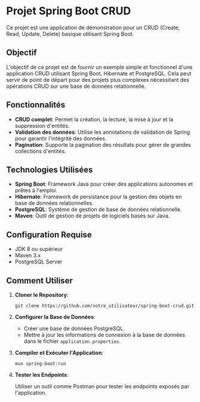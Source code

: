 # Projet Spring Boot CRUD

Ce projet est une application de démonstration pour un CRUD (Create, Read, Update, Delete) basique utilisant Spring Boot.

## Objectif

L'objectif de ce projet est de fournir un exemple simple et fonctionnel d'une application CRUD utilisant Spring Boot, Hibernate et PostgreSQL. Cela peut servir de point de départ pour des projets plus complexes nécessitant des opérations CRUD sur une base de données relationnelle.

## Fonctionnalités

- **CRUD complet**: Permet la création, la lecture, la mise à jour et la suppression d'entités.
- **Validation des données**: Utilise les annotations de validation de Spring pour garantir l'intégrité des données.
- **Pagination**: Supporte la pagination des résultats pour gérer de grandes collections d'entités.

## Technologies Utilisées

- **Spring Boot**: Framework Java pour créer des applications autonomes et prêtes à l'emploi.
- **Hibernate**: Framework de persistance pour la gestion des objets en base de données relationnelles.
- **PostgreSQL**: Système de gestion de base de données relationnelle.
- **Maven**: Outil de gestion de projets de logiciels basés sur Java.

## Configuration Requise

- JDK 8 ou supérieur
- Maven 3.x
- PostgreSQL Server

## Comment Utiliser

1. **Cloner le Repository**:

   ```
   git clone https://github.com/votre_utilisateur/spring-boot-crud.git
   ```

2. **Configurer la Base de Données**:

   - Créer une base de données PostgreSQL.
   - Mettre à jour les informations de connexion à la base de données dans le fichier `application.properties`.

3. **Compiler et Exécuter l'Application**:

   ```
   mvn spring-boot:run
   ```

4. **Tester les Endpoints**:

   Utiliser un outil comme Postman pour tester les endpoints exposés par l'application.
